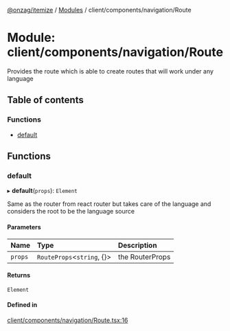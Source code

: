 [@onzag/itemize](../README.md) / [Modules](../modules.md) / client/components/navigation/Route

# Module: client/components/navigation/Route

Provides the route which is able to create routes that will work
under any language

## Table of contents

### Functions

- [default](client_components_navigation_Route.md#default)

## Functions

### default

▸ **default**(`props`): `Element`

Same as the router from react router but takes care of the language
and considers the root to be the language source

#### Parameters

| Name | Type | Description |
| :------ | :------ | :------ |
| `props` | `RouteProps`<`string`, {}\> | the RouterProps |

#### Returns

`Element`

#### Defined in

[client/components/navigation/Route.tsx:16](https://github.com/onzag/itemize/blob/f2f29986/client/components/navigation/Route.tsx#L16)
